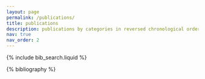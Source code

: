 ```yaml
---
layout: page
permalink: /publications/
title: publications
description: publications by categories in reversed chronological order. if you cannot find tbe full text online, please email me and i will be happy to provide you with a copy.
nav: true
nav_order: 2
---
```


<!-- _pages/publications.md -->

<!-- Bibsearch Feature -->

{% include bib_search.liquid %}

<div class="publications">

{% bibliography %}

</div>
